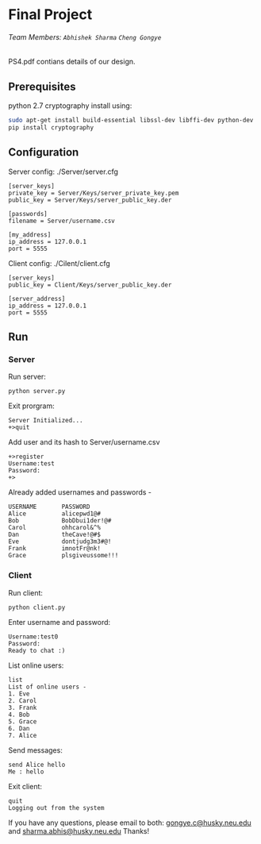 # Final Project 
###### Team Members: `Abhishek Sharma`   `Cheng Gongye`

PS4.pdf contians details of our design.
## Prerequisites
python 2.7
cryptography
install using:
```bash
sudo apt-get install build-essential libssl-dev libffi-dev python-dev
pip install cryptography
```

## Configuration
Server config: ./Server/server.cfg
```
[server_keys]
private_key = Server/Keys/server_private_key.pem
public_key = Server/Keys/server_public_key.der

[passwords]
filename = Server/username.csv

[my_address]
ip_address = 127.0.0.1
port = 5555
```
Client config: ./Cilent/client.cfg
```
[server_keys]
public_key = Client/Keys/server_public_key.der

[server_address]
ip_address = 127.0.0.1
port = 5555
```
## Run
### Server
Run server:
```
python server.py
```
Exit prorgram:
```
Server Initialized...
+>quit
```
Add user and its hash to Server/username.csv
```
+>register
Username:test
Password:
+>
```
Already added usernames and passwords -
```
USERNAME       PASSWORD
Alice          alicepwd1@#         
Bob            BobDbui1der!@#     
Carol          ohhcarol&^%          
Dan            theCave!@#$    
Eve            dontjudg3m3#@!
Frank          imnotFr@nk!
Grace          plsgiveussome!!!
```

### Client
Run client:
```
python client.py
```
Enter username and password:
```
Username:test0
Password:
Ready to chat :)
```
List online users:
```
list
List of online users -
1. Eve
2. Carol
3. Frank
4. Bob
5. Grace
6. Dan
7. Alice
```
Send messages:
```
send Alice hello
Me : hello
```
Exit client:
```
quit
Logging out from the system
```
If you have any questions, please email to both: gongye.c@husky.neu.edu and sharma.abhis@husky.neu.edu Thanks!
